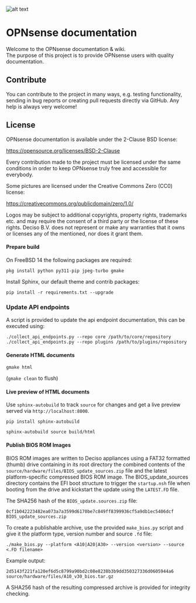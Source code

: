 ![alt text](https://opnsense.org/wp-content/themes/OPNsense/assets/img/opnsense.png "Logo Title Text 1")

# OPNsense documentation

Welcome to the OPNsense documentation & wiki.   
The purpose of this project is to provide OPNsense users with quality documentation.

## Contribute

You can contribute to the project in many ways, e.g. testing
functionality, sending in bug reports or creating pull requests
directly via GitHub.  Any help is always very welcome!

## License

OPNsense documentation is available under the 2-Clause BSD license:

https://opensource.org/licenses/BSD-2-Clause

Every contribution made to the project must be licensed under the
same conditions in order to keep OPNsense truly free and accessible
for everybody.

Some pictures are licensed under the Creative Commons Zero (CC0) license:

https://creativecommons.org/publicdomain/zero/1.0/

Logos may be subject to additional copyrights, property
rights, trademarks etc. and may require the consent of a third party or the
license of these rights. Deciso B.V. does not represent or make any warranties
that it owns or licenses any of the mentioned, nor does it grant them.

#### Prepare build

On FreeBSD 14 the following packages are required:

```
pkg install python py311-pip jpeg-turbo gmake
```

Install Sphinx, our default theme and contrib packages:

```
pip install -r requirements.txt --upgrade
```

### Update API endpoints

A script is provided to update the api endpoint documentation, this can be
executed using:

```
./collect_api_endpoints.py --repo core /path/to/core/repository
./collect_api_endpoints.py --repo plugins /path/to/plugins/repository
```

#### Generate HTML documents

```
gmake html
```

(```gmake clean``` to flush)

#### Live preview of HTML documents

Use `sphinx-autobuild` to track `source` for changes and get a live preview served via ``http://localhost:8000``.

```
pip install sphinx-autobuild
```

```
sphinx-autobuild source build/html
```

#### Publish BIOS ROM Images

BIOS ROM images are written to Deciso appliances using a FAT32 formatted (thumb) drive containing in its root directory
the combined contents of the `source/hardware/files/BIOS_update_sources.zip` file and the latest platform-specific
compressed BIOS ROM image. The BIOS_update_sources directory contains the EFI boot structure to trigger the
`startup.nsh` file when booting from the drive and kickstart the update using the `LATEST.FD` file.

The SHA256 hash of the `BIOS_update.sources.zip` file:

```
0cf1b042223482ea073a7a3599d6170be7c849ff8399936cf5a9db1ec5406dcf  BIOS_update_sources.zip
```

To create a publishable archive, use the provided `make_bios.py` script and give it the platform type, version number and
source `.fd` file:

```
./make_bios.py --platform <A10|A20|A30> --version <version> --source <.FD filename>
```

Example output:

```
2d5143f221fa120ef6d5c8799a90bd2c08e8238b3b9dd350327336d0605944a6 source/hardware/files/A10_v30_bios.tar.gz
```

A SHA256 hash of the resulting compressed archive is provided for integrity checking.
